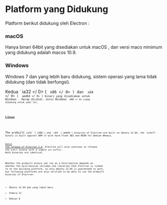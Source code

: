 # Platform yang Didukung

Platform berikut didukung oleh Electron :

### macOS

Hanya binari 64bit yang disediakan untuk macOS , dan versi maco minimum yang didukung adalah macos 10.9.

### Windows

Windows 7 dan yang lebih baru didukung, sistem operasi yang lama tidak didukung (dan tidak berfungsi).

Kedua ` ia32 </ 0> ( <code> x86 </ 0> ) dan <code> x64 </ 0> ( <code> amd64 </ 0> ) binari yang disediakan untuk Windows . Harap dicatat, versi Windows <code> ARM </ 0> tidak didukung untuk saat ini.</p>

<h3>Linux</h3>

<p>The prebuilt <code>ia32` (`i686`) and `x64` (`amd64`) binaries of Electron are built on Ubuntu 12.04, the `armv7l` binary is built against ARM v7 with hard-float ABI and NEON for Debian Wheezy.

[Until the release of Electron 2.0](https://github.com/electron/electron/blob/master/docs/tutorial/planned-breaking-changes.md#duplicate-arm-assets), Electron will also continue to release the `armv7l` binary with a simple `arm` suffix. Both binaries are identical.

Whether the prebuilt binary can run on a distribution depends on whether the distribution includes the libraries that Electron is linked to on the building platform, so only Ubuntu 12.04 is guaranteed to work, but following platforms are also verified to be able to run the prebuilt binaries of Electron:

* Ubuntu 12.04 dan yang lebih baru
* Fedora 21
* Debian 8